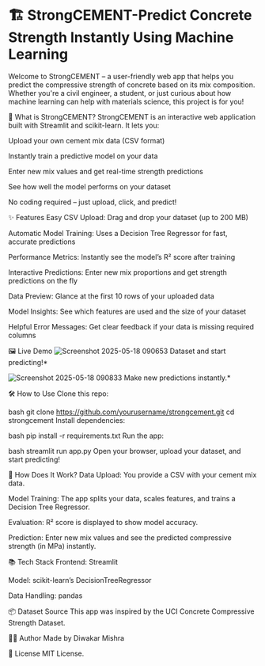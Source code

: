 # 🏗️ StrongCEMENT-Predict Concrete Strength Instantly Using Machine Learning

Welcome to StrongCEMENT – a user-friendly web app that helps you predict the compressive strength of concrete based on its mix composition. Whether you're a civil engineer, a student, or just curious about how machine learning can help with materials science, this project is for you!

🚀 What is StrongCEMENT?
StrongCEMENT is an interactive web application built with Streamlit and scikit-learn. It lets you:

Upload your own cement mix data (CSV format)

Instantly train a predictive model on your data

Enter new mix values and get real-time strength predictions

See how well the model performs on your dataset

No coding required – just upload, click, and predict!

✨ Features
Easy CSV Upload: Drag and drop your dataset (up to 200 MB)

Automatic Model Training: Uses a Decision Tree Regressor for fast, accurate predictions

Performance Metrics: Instantly see the model’s R² score after training

Interactive Predictions: Enter new mix proportions and get strength predictions on the fly

Data Preview: Glance at the first 10 rows of your uploaded data

Model Insights: See which features are used and the size of your dataset

Helpful Error Messages: Get clear feedback if your data is missing required columns

🖼️ Live Demo
![Screenshot 2025-05-18 090653](https://github.com/user-attachments/assets/60b5b618-941f-489d-9e4f-cdca73c39009)
 Dataset and start predicting!*

![Screenshot 2025-05-18 090833](https://github.com/user-attachments/assets/fb90a834-57b3-484f-a6de-bc8cf61de614)
 Make new predictions instantly.*

🛠️ How to Use
Clone this repo:

bash
git clone https://github.com/yourusername/strongcement.git
cd strongcement
Install dependencies:

bash
pip install -r requirements.txt
Run the app:

bash
streamlit run app.py
Open your browser, upload your dataset, and start predicting!

🔬 How Does It Work?
Data Upload: You provide a CSV with your cement mix data.

Model Training: The app splits your data, scales features, and trains a Decision Tree Regressor.

Evaluation: R² score is displayed to show model accuracy.

Prediction: Enter new mix values and see the predicted compressive strength (in MPa) instantly.

📚 Tech Stack
Frontend: Streamlit

Model: scikit-learn’s DecisionTreeRegressor

Data Handling: pandas

📦 Dataset Source
This app was inspired by the UCI Concrete Compressive Strength Dataset.

👨‍💻 Author
Made by Diwakar Mishra

📄 License
MIT License.
